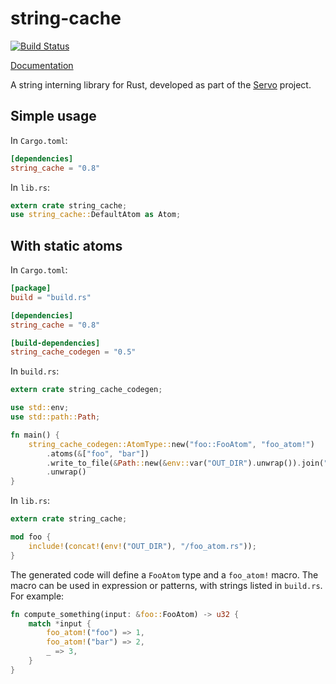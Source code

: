 # string-cache

[![Build Status](https://travis-ci.com/servo/string-cache.svg?branch=master)](https://travis-ci.com/servo/string-cache)

[Documentation](https://docs.rs/string_cache/)

A string interning library for Rust, developed as part of the [Servo](https://github.com/servo/servo) project.

## Simple usage

In `Cargo.toml`:

```toml
[dependencies]
string_cache = "0.8"
```

In `lib.rs`:

```rust
extern crate string_cache;
use string_cache::DefaultAtom as Atom;
```

## With static atoms

In `Cargo.toml`:

```toml
[package]
build = "build.rs"

[dependencies]
string_cache = "0.8"

[build-dependencies]
string_cache_codegen = "0.5"
```

In `build.rs`:

```rust
extern crate string_cache_codegen;

use std::env;
use std::path::Path;

fn main() {
    string_cache_codegen::AtomType::new("foo::FooAtom", "foo_atom!")
        .atoms(&["foo", "bar"])
        .write_to_file(&Path::new(&env::var("OUT_DIR").unwrap()).join("foo_atom.rs"))
        .unwrap()
}
```

In `lib.rs`:

```rust
extern crate string_cache;

mod foo {
    include!(concat!(env!("OUT_DIR"), "/foo_atom.rs"));
}
```

The generated code will define a `FooAtom` type and a `foo_atom!` macro.
The macro can be used in expression or patterns, with strings listed in `build.rs`.
For example:

```rust
fn compute_something(input: &foo::FooAtom) -> u32 {
    match *input {
        foo_atom!("foo") => 1,
        foo_atom!("bar") => 2,
        _ => 3,
    }
}
```
